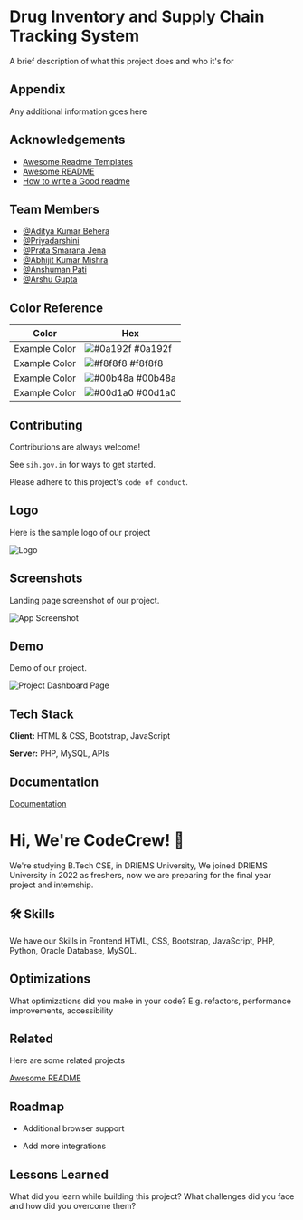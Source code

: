 
# Drug Inventory and Supply Chain Tracking System

A brief description of what this project does and who it's for


## Appendix

Any additional information goes here


## Acknowledgements

 - [Awesome Readme Templates](https://awesomeopensource.com/project/elangosundar/awesome-README-templates)
 - [Awesome README](https://github.com/matiassingers/awesome-readme)
 - [How to write a Good readme](https://bulldogjob.com/news/449-how-to-write-a-good-readme-for-your-github-project)


## Team Members

- [@Aditya Kumar Behera](https://www.github.com/hey-guddu)
- [@Priyadarshini](https://github.com/Priya-8093)
- [@Prata Smarana Jena](https://www.github.com/prata2003)
- [@Abhijit Kumar Mishra](https://github.com/Abhijit-Kumar-Mishra)
- [@Anshuman Pati](https://github.com/ansuman005)
- [@Arshu Gupta](https://github.com/arsugupta)

## Color Reference

| Color             | Hex                                                                |
| ----------------- | ------------------------------------------------------------------ |
| Example Color | ![#0a192f](https://via.placeholder.com/10/0a192f?text=+) #0a192f |
| Example Color | ![#f8f8f8](https://via.placeholder.com/10/f8f8f8?text=+) #f8f8f8 |
| Example Color | ![#00b48a](https://via.placeholder.com/10/00b48a?text=+) #00b48a |
| Example Color | ![#00d1a0](https://via.placeholder.com/10/00b48a?text=+) #00d1a0 |


## Contributing

Contributions are always welcome!

See `sih.gov.in` for ways to get started.

Please adhere to this project's `code of conduct`.


## Logo

Here is the sample logo of our project

![Logo](https://images.crunchbase.com/image/upload/c_pad,h_256,w_256,f_auto,q_auto:eco,dpr_1/5c2a2001d74045636013)


## Screenshots

Landing page screenshot of our project.

![App Screenshot](https://web-static.wrike.com/cdn-cgi/image/width=900,format=auto/blog/content/uploads/2024/04/blog-screenshot_product-screenshot_new-dashboard_projects_aqua.png?av=bcafa305f4c31e196fc3a77ec9645a61)


## Demo

Demo of our project.

![Project Dashboard Page](https://cdn.dribbble.com/users/365424/screenshots/3903606/movfinal.gif)
## Tech Stack

**Client:** HTML & CSS, Bootstrap, JavaScript

**Server:** PHP, MySQL, APIs


## Documentation

[Documentation](https://linktodocumentation)


# Hi, We're CodeCrew! 👋

We're studying B.Tech CSE, in DRIEMS University,
We joined DRIEMS University in 2022 as freshers, now we are preparing for the final year project and internship.
## 🛠 Skills
We have our Skills in Frontend HTML, CSS, Bootstrap, JavaScript, PHP, Python, Oracle Database, MySQL.


## Optimizations

What optimizations did you make in your code? E.g. refactors, performance improvements, accessibility


## Related

Here are some related projects

[Awesome README](https://github.com/matiassingers/awesome-readme)


## Roadmap

- Additional browser support

- Add more integrations


## Lessons Learned

What did you learn while building this project? What challenges did you face and how did you overcome them?

